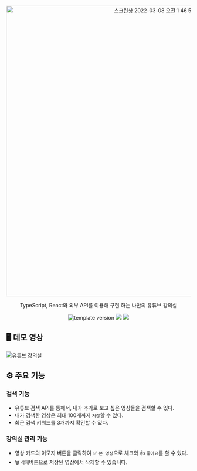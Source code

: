 <p align="middle">
  <img width="792" alt="스크린샷 2022-03-08 오전 1 46 58" src="https://user-images.githubusercontent.com/39365737/157079071-1b2b436d-c44d-42a8-8ab4-339cd591a067.png">
</p>
<p align="middle">TypeScript, React와 외부 API를 이용해 구현 하는 나만의 유튜브 강의실</p>
<p align="middle">
  <img src="https://img.shields.io/badge/version-1.0.0-blue?style=flat-square" alt="template version"/>
  <img src="https://img.shields.io/badge/language-Typescript-blue.svg?style=flat-square"/>
  <img src="https://img.shields.io/badge/language-React-cyan.svg?style=flat-square"/>
</p>

##  🖥️ 데모 영상
![유튜브 강의실](https://user-images.githubusercontent.com/39365737/157085561-ed3ff628-a1dd-4d8c-a8bb-e6583d34641f.gif)

##  ⚙ 주요 기능

### 검색 기능

- 유튜브 검색 API를 통해서, 내가 추가로 보고 싶은 영상들을 검색할 수 있다.
- 내가 검색한 영상은 최대 100개까지 `저장`할 수 있다.
- 최근 검색 키워드를 3개까지 확인할 수 있다.

### 강의실 관리 기능
- 영상 카드의 이모지 버튼을 클릭하여 ✅ `본 영상`으로 체크와 👍 `좋아요`를 할 수 있다. 
- 🗑️ `삭제`버튼으로 저장된 영상에서 삭제할 수 있습니다.

<br>
